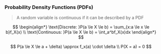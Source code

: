 ### Probability Density Functions (PDFs)
> A random variable is continuous if it can be described by a PDF

$$
    \begin{align*}
        \text{Discrete: }P(a \le X \le b) = \sum_{x:a \le x \le b}f_X(x) \\
        \text{Continuous: }P(a \le X \le b) = \int_a^bf_X(x)dx
    \end{align*}
$$

$$
    P(a \le X \le a + \delta) \approx f_x(a) \cdot \delta \\
    P(X = a) = 0
$$

